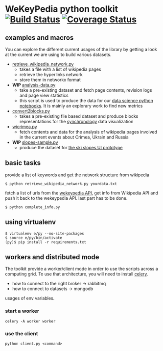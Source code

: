 WeKeyPedia python toolkit [![Build Status](https://travis-ci.org/WeKeyPedia/toolkit-python.svg?branch=master)](https://travis-ci.org/WeKeyPedia/toolkit-python) [![Coverage Status](https://coveralls.io/repos/WeKeyPedia/toolkit-python/badge.svg?branch=master)](https://coveralls.io/r/WeKeyPedia/toolkit-python?branch=master)
===================

## examples and macros

You can explore the different current usages of the library by getting a look at the current we are using to build various datasets.

- [retrieve_wikipedia_network.py](https://github.com/WeKeyPedia/toolkit-python/blob/master/retrieve_wikipedia_network.py)
  - takes a file with a list of wikipedia pages
  - retrieve the hyperlinks network
  - store them in networkx format
- **WIP** [analysis-data.py](https://github.com/WeKeyPedia/toolkit-python/blob/master/analysis-data.py)
  - take a pre-existing dataset and fetch page contents, revision logs and page view statistics
  - this script is used to produce the data for our [data science python notebooks](https://github.com/WeKeyPedia/notebooks). It is mainly an explorary work to find new metrics
- [convert2blocks.py](https://github.com/WeKeyPedia/toolkit-python/blob/master/convert2blocks.py)
  - takes a pre-existing file based dataset and produce blocks representations for the [synchronology](https://github.com/WeKeyPedia/synchronology) data visualization
- [wicrimea.py](https://github.com/WeKeyPedia/toolkit-python/blob/master/wicrimea.py)
  - fetch contents and data for the analysis of wikipedia pages involved in the current events about Crimea, Ukrain and Russia
- **WIP** [slopes-sample.py](https://github.com/WeKeyPedia/toolkit-python/blob/master/slopes-sample.py)
  - produce the dataset for [the ski slopes UI prototype](https://github.com/WeKeyPedia/slopes-builder)

## basic tasks

provide a list of keywords and get the network structure from wikipedia

```
$ python retrieve_wikipedia_network.py yourdata.txt
```

fetch a list of urls from the [wekeypedia API](https://github.com/WeKeyPedia/api), get info from Wikipedia API and push it back to the wekeypedia API. last part has to be done.

```
$ python complete_info.py
```

## using virtualenv

```
$ virtualenv e/py --no-site-packages
$ source e/py/bin/activate
(py)$ pip install -r requirements.txt
```

## workers and distributed mode

The toolkit provide a worker/client mode in order to use the scripts across a computing grid. To use that architecture, you will need to install [celery](http://celeryproject.org).

- how to connect to the right broker -> rabbitmq
- how to connect to datasets -> mongodb

usages of env variables.

### start a worker

```
celery -A worker worker
```

### use the client

```
python client.py <command>
```
